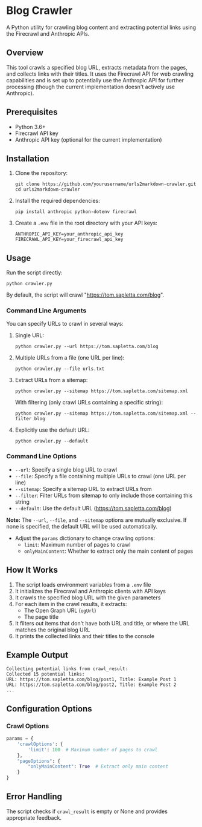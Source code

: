 # Blog Crawler

A Python utility for crawling blog content and extracting potential links using the Firecrawl and Anthropic APIs.

## Overview

This tool crawls a specified blog URL, extracts metadata from the pages, and collects links with their titles. It uses the Firecrawl API for web crawling capabilities and is set up to potentially use the Anthropic API for further processing (though the current implementation doesn't actively use Anthropic).

## Prerequisites

- Python 3.6+
- Firecrawl API key
- Anthropic API key (optional for the current implementation)

## Installation

1. Clone the repository:
   ```
   git clone https://github.com/yourusername/urls2markdown-crawler.git
   cd urls2markdown-crawler
   ```

2. Install the required dependencies:
   ```
   pip install anthropic python-dotenv firecrawl
   ```

3. Create a `.env` file in the root directory with your API keys:
   ```
   ANTHROPIC_API_KEY=your_anthropic_api_key
   FIRECRAWL_API_KEY=your_firecrawl_api_key
   ```

## Usage

Run the script directly:

```
python crawler.py
```

By default, the script will crawl "https://tom.sapletta.com/blog".

### Command Line Arguments

You can specify URLs to crawl in several ways:

1. Single URL:
   ```
   python crawler.py --url https://tom.sapletta.com/blog
   ```

2. Multiple URLs from a file (one URL per line):
   ```
   python crawler.py --file urls.txt
   ```

3. Extract URLs from a sitemap:
   ```
   python crawler.py --sitemap https://tom.sapletta.com/sitemap.xml
   ```
   
   With filtering (only crawl URLs containing a specific string):
   ```
   python crawler.py --sitemap https://tom.sapletta.com/sitemap.xml --filter blog
   ```

4. Explicitly use the default URL:
   ```
   python crawler.py --default
   ```

### Command Line Options

- `--url`: Specify a single blog URL to crawl
- `--file`: Specify a file containing multiple URLs to crawl (one URL per line)
- `--sitemap`: Specify a sitemap URL to extract URLs from
- `--filter`: Filter URLs from sitemap to only include those containing this string
- `--default`: Use the default URL (https://tom.sapletta.com/blog)

**Note:** The `--url`, `--file`, and `--sitemap` options are mutually exclusive. If none is specified, the default URL will be used automatically.
- Adjust the `params` dictionary to change crawling options:
  - `limit`: Maximum number of pages to crawl
  - `onlyMainContent`: Whether to extract only the main content of pages

## How It Works

1. The script loads environment variables from a `.env` file
2. It initializes the Firecrawl and Anthropic clients with API keys
3. It crawls the specified blog URL with the given parameters
4. For each item in the crawl results, it extracts:
   - The Open Graph URL (`ogUrl`)
   - The page title
5. It filters out items that don't have both URL and title, or where the URL matches the original blog URL
6. It prints the collected links and their titles to the console

## Example Output

```
Collecting potential links from crawl_result:
Collected 15 potential links:
URL: https://tom.sapletta.com/blog/post1, Title: Example Post 1
URL: https://tom.sapletta.com/blog/post2, Title: Example Post 2
...
```

## Configuration Options

### Crawl Options

```python
params = {
    'crawlOptions': {
        'limit': 100  # Maximum number of pages to crawl
    },
    "pageOptions": {
        "onlyMainContent": True  # Extract only main content
    }
}
```

## Error Handling

The script checks if `crawl_result` is empty or None and provides appropriate feedback.
